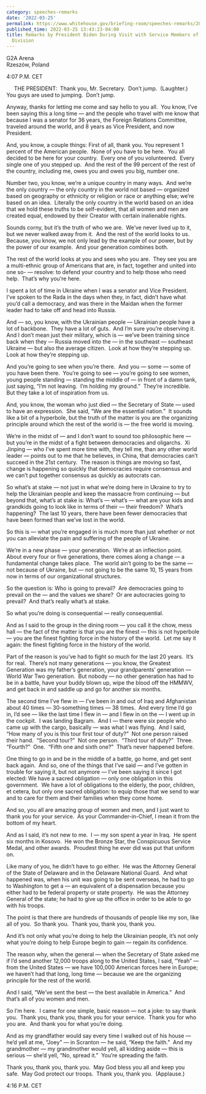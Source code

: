 ```yaml
---
category: speeches-remarks
date: '2022-03-25'
permalink: https://www.whitehouse.gov/briefing-room/speeches-remarks/2022/03/25/remarks-by-president-biden-during-visit-with-service-members-of-the-82nd-airborne-division/
published_time: 2022-03-25 13:43:23-04:00
title: Remarks by President Biden During Visit with Service Members of the 82nd Airborne
  Division
---
```

 
G2A Arena  
Rzeszów, Poland

4:07 P.M. CET

     THE PRESIDENT:  Thank you, Mr. Secretary.  Don’t jump. 
(Laughter.)  You guys are used to jumping.  Don’t jump.

Anyway, thanks for letting me come and say hello to you all.  You know,
I’ve been saying this a long time — and the people who travel with me
know that because I was a senator for 36 years, the Foreign Relations
Committee, traveled around the world, and 8 years as Vice President, and
now President. 

And, you know, a couple things: First of all, thank you. You represent 1
percent of the American people.  None of you have to be here.  You all
decided to be here for your country.  Every one of you volunteered. 
Every single one of you stepped up.  And the rest of the 99 percent of
the rest of the country, including me, owes you and owes you big, number
one.

Number two, you know, we’re a unique country in many ways.  And we’re
the only country — the only country in the world not based — organized
based on geography or ethnicity or religion or race or anything else;
we’re based on an idea.  Literally the only country in the world based
on an idea that we hold these truths to be self-evident, that all women
and men are created equal, endowed by their Creator with certain
inalienable rights. 

Sounds corny, but it’s the truth of who we are.  We’ve never lived up to
it, but we never walked away from it.  And the rest of the world looks
to us.  Because, you know, we not only lead by the example of our power,
but by the power of our example.  And your generation combines both. 

The rest of the world looks at you and sees who you are.  They see you
are a multi-ethnic group of Americans that are, in fact, together and
united into one so- — resolve: to defend your country and to help those
who need help.  That’s why you’re here.

I spent a lot of time in Ukraine when I was a senator and Vice
President.  I’ve spoken to the Rada in the days when they, in fact,
didn’t have what you’d call a democracy, and was there in the Maidan
when the former leader had to take off and head into Russia. 

And — so, you know, with the Ukrainian people — Ukrainian people have a
lot of backbone.  They have a lot of guts.  And I’m sure you’re
observing it.  And I don’t mean just their military, which is — we’ve
been training since back when they — Russia moved into the — in the
southeast — southeast Ukraine — but also the average citizen.  Look at
how they’re stepping up.  Look at how they’re stepping up. 

And you’re going to see when you’re there.  And you — some — some of you
have been there.  You’re going to see — you’re going to see women, young
people standing — standing the middle of — in front of a damn tank, just
saying, “I’m not leaving.  I’m holding my ground.”  They’re incredible. 
But they take a lot of inspiration from us.

And, you know, the woman who just died — the Secretary of State — used
to have an expression.  She said, “We are the essential nation.”  It
sounds like a bit of a hyperbole, but the truth of the matter is you are
the organizing principle around which the rest of the world is — the
free world is moving. 

We’re in the midst of — and I don’t want to sound too philosophic here —
but you’re in the midst of a fight between democracies and oligarchs. 
Xi Jinping — who I’ve spent more time with, they tell me, than any other
world leader — points out to me that he believes, in China, that
democracies can’t succeed in the 21st century.  The reason is things are
moving so fast, change is happening so quickly that democracies require
consensus and we can’t put together consensus as quickly as autocrats
can.

So what’s at stake — not just in what we’re doing here in Ukraine to try
to help the Ukrainian people and keep the massacre from continuing — but
beyond that, what’s at stake is: What’s — what’s — what are your kids
and grandkids going to look like in terms of their — their freedom? 
What’s happening?  The last 10 years, there have been fewer democracies
that have been formed than we’ve lost in the world. 

So this is — what you’re engaged in is much more than just whether or
not you can alleviate the pain and suffering of the people of Ukraine. 

We’re in a new phase — your generation.  We’re at an inflection point. 
About every four or five generations, there comes along a change — a
fundamental change takes place.  The world ain’t going to be the same —
not because of Ukraine, but — not going to be the same 10, 15 years from
now in terms of our organizational structures. 

So the question is: Who is going to prevail?  Are democracies going to
prevail on the — and the values we share?  Or are autocracies going to
prevail?  And that’s really what’s at stake. 

So what you’re doing is consequential — really consequential. 

And as I said to the group in the dining room — you call it the chow,
mess hall — the fact of the matter is that you are the finest — this is
not hyperbole — you are the finest fighting force in the history of the
world.  Let me say it again: the finest fighting force in the history of
the world. 

Part of the reason is you’ve had to fight so much for the last 20
years.  It’s for real.  There’s not many generations — you know, the
Greatest Generation was my father’s generation, your grandparents’
generation — World War Two generation.  But nobody — no other generation
has had to be in a battle, have your buddy blown up, wipe the blood off
the HMMWV, and get back in and saddle up and go for another six months.

The second time I’ve flew in — I’ve been in and out of Iraq and
Afghanistan about 40 times — 30-something times — 38 times.  And every
time I’d go in, I’d see — like the last time I flew in — and I flew in
on the — I went up in the cockpit.  I was landing Bagram.  And I — there
were six people who came up with the cargo, basically — was what I was
flying.  And I said, “How many of you is this tour first tour of duty?” 
Not one person raised their hand.  “Second tour?”  Not one person. 
“Third tour of duty?”  Three.  “Fourth?”  One.  “Fifth one and sixth
one?”  That’s never happened before. 

One thing to go in and be in the middle of a battle, go home, and get
sent back again.  And so, one of the things that I’ve said — and I’ve
gotten in trouble for saying it, but not anymore — I’ve been saying it
since I got elected: We have a sacred obligation — only one obligation
in this government.  We have a lot of obligations to the elderly, the
poor, children, et cetera, but only one sacred obligation: to equip
those that we send to war and to care for them and their families when
they come home. 

And so, you all are amazing group of women and men, and I just want to
thank you for your service.  As your Commander-in-Chief, I mean it from
the bottom of my heart. 

And as I said, it’s not new to me.  I — my son spent a year in Iraq.  He
spent six months in Kosovo.  He won the Bronze Star, the Conspicuous
Service Medal, and other awards.  Proudest thing he ever did was put
that uniform on.

Like many of you, he didn’t have to go either.  He was the Attorney
General of the State of Delaware and in the Delaware National Guard. 
And what happened was, when his unit was going to be sent overseas, he
had to go to Washington to get a — an equivalent of a dispensation
because you either had to be federal property or state property.  He was
the Attorney General of the state; he had to give up the office in order
to be able to go with his troops.

The point is that there are hundreds of thousands of people like my son,
like all of you.  So thank you.  Thank you, thank you, thank you. 

And it’s not only what you’re doing to help the Ukrainian people, it’s
not only what you’re doing to help Europe begin to gain — regain its
confidence. 

The reason why, when the general — when the Secretary of State asked me
if I’d send another 12,000 troops along to the United States, I said,
“Yeah” — from the United States — we have 100,000 American forces here
in Europe; we haven’t had that long, long time — because we are the
organizing principle for the rest of the world.

And I said, “We’ve sent the best — the best available in America.”  And
that’s all of you women and men. 

So I’m here.  I came for one simple, basic reason — not a joke: to say
thank you.  Thank you, thank you, thank you for your service.  Thank you
for who you are.  And thank you for what you’re doing.

And as my grandfather would say every time I walked out of his house —
he’d yell at me, “Joey” — in Scranton — he said, “Keep the faith.”  And
my grandmother — my grandmother would yell, all kidding aside — this is
serious — she’d yell, “No, spread it.”  You’re spreading the faith. 

Thank you, thank you, thank you.  May God bless you all and keep you
safe.  May God protect our troops.  Thank you, thank you.  (Applause.)

4:16 P.M. CET
